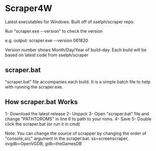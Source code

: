 Scraper4W
=========

Latest executables for Windows. Built off of sselph/scraper repo.

Run "scraper.exe --version" to check the version

e.g. output:
scraper.exe --version
061820

Version number shows Month/Day/Year of build-day.
Each build will be based on latest code from sselph/scraper


scraper.bat
-----------
"scraper.bat" file accompanies each build. It is a simple batch file to help with running the scraper.exe.

How scraper.bat Works
---------------------
1- Download the latest release
2- Unpack
3- Open "scraper.bat" file and change "PATHTOROMS" in line 6 to path to your roms.
4- Save
5- Double click the scraper.bat (or run it in cmd)

Note:
You can change the source of scrapper by changing the order of "console_src" argument in the scraper.bat. 
ss=screenscraper, ovgdb=OpenVGDB, gdb=theGamesDB
